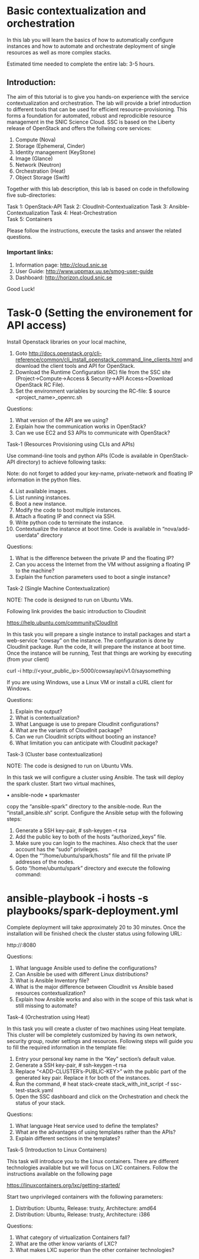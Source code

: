 # Basic contextualization and orchestration 

In this lab you will learn the basics of how to automatically configure instances and how to automate and orchestrate deployment of single resources as well as more complex stacks.  

Estimated time needed to complete the entire lab: 3-5 hours.

## Introduction:

The aim of this tutorial is to give you hands-on experience with the service contextualization and orchestration. The lab will provide a brief introduction to different tools that can be used for efficient resource-provisioning. This forms a foundation for automated, robust and reprodicible resource management in the SNIC Science Cloud. SSC is based on the Liberty release of OpenStack and offers the follwing core services: 

1.	Compute (Nova)
2.	Storage (Ephemeral, Cinder)
3.	Identity management (KeyStone)
4.	Image (Glance)
5.	Network (Neutron)
6.	Orchestration (Heat) 
7.	Object Storage (Swift)

Together with this lab description, this lab is based on code in thefollowing five sub-directories: 

Task 1: OpenStack-API
Task 2: CloudInit-Contextualization
Task 3: Ansible-Contextualization
Task 4: Heat-Orchestration  
Task 5: Containers 

Please follow the instructions, execute the tasks and answer the related questions. 

### Important links:

1.	Information page: http://cloud.snic.se
2.	User Guide: http://www.uppmax.uu.se/smog-user-guide
3.	Dashboard: http://horizon.cloud.snic.se

Good Luck!

# Task-0 (Setting the environement for API access)

Install Openstack libraries on your local machine,
 
1.	Goto http://docs.openstack.org/cli-reference/common/cli_install_openstack_command_line_clients.html
and download the client tools and API for OpenStack. 
2.	Download the Runtime Configuration (RC) file from the SSC site (Project->Compute->Access & Security->API Access->Download OpenStack RC File).
3.	Set the environment variables by sourcing the RC-file:
    $ source <project_name>_openrc.sh

Questions:

1.	What version of the API are we using? 
2.	Explain how the communication works in OpenStack?
3.	Can we use EC2 and S3 APIs to communicate with OpenStack?

Task-1 (Resources Provisioning using CLIs and APIs)


Use command-line tools and python APIs (Code is available in OpenStack-API directory) to achieve following tasks: 

Note: do not forget to added your key-name, private-network and floating IP information in the python files.

4.	List available images.
5.	List running instances.
6.	Boot a new instance.
7.	Modify the code to boot multiple instances. 
8.	Attach a floating IP and connect via SSH.
9.	Write python code to terminate the instance. 
10.	 Contextualize the instance at boot time. Code is available in “nova/add-userdata” directory

Questions:

1.	What is the difference between the private IP and the floating IP?
2.	Can you access the Internet from the VM without assigning a floating IP to the machine?
3.	Explain the function parameters used to boot a single instance?


Task-2 (Single Machine Contextualization)

NOTE: The code is designed to run on Ubuntu VMs. 

Following link provides the basic introduction to Cloudinit 

https://help.ubuntu.com/community/CloudInit

In this task you will prepare a single instance to install packages and start a web-service “cowsay” on the instance.  The configuration is done by CloudInit package. Run the code, It will prepare the instance at boot time. Once the instance will be running, Test that things are working by executing (from your client)

curl -i http://<your_public_ip>:5000/cowsay/api/v1.0/saysomething

If you are using Windows, use a Linux VM or install a cURL client for Windows.
 

Questions:

1.	Explain the output?
2.	 What is contextualization? 
3.	What Language is use to prepare CloudInit configurations?  
4.	What are the variants of CloudInit package?  
5.	Can we run CloudInit scripts without booting an instance? 
6.	What limitation you can anticipate with CloudInit package?

Task-3 (Cluster base contextualization)

NOTE: The code is designed to run on Ubuntu VMs.

In this task we will configure a cluster using Ansible. The task will deploy the spark cluster. Start two virtual machines, 

•	ansible-node
•	sparkmaster

copy the “ansible-spark” directory to the ansible-node. Run the “install_ansible.sh” script. Configure the Ansible setup with the following steps:

1.	Generate a SSH key-pair, # ssh-keygen –t rsa
2.	Add the public key to both of the hosts “authorized_keys” file. 
3.	Make sure you can login to the machines. Also check that the user account has the “sudo” privileges.
4.	Open the ““/home/ubuntu/spark/hosts” file and fill the private IP addresses of the nodes.  
5.	Goto “/home/ubuntu/spark” directory and execute the following command:

# ansible-playbook -i hosts -s playbooks/spark-deployment.yml   

Complete deployment will take approximately 20 to 30 minutes. Once the installation will be finished check the cluster status using following URL: 

http://<floating-IP-sparkmaster>:8080
 
Questions:

1.	What language Ansible used to define the configurations? 
2.	Can Ansible be used with different Linux distributions? 
3.	What is Ansible Inventory file?
4.	What is the major difference between CloudInit vs Ansible based resources contextualization?
5.	Explain how Ansible works and also with in the scope of this task what is still missing to automate?  

Task-4 (Orchestration using Heat)

In this task you will create a cluster of two machines using Heat template. This cluster will be completely customized by having its own network, security group, router settings and resources. Following steps will guide you to fill the required information in the template file:

1.	Entry your personal key name in the “Key” section’s default value.
2.	Generate a SSH key-pair, # ssh-keygen –t rsa
3.	Replace “<ADD-CLUSTER’s-PUBLIC-KEY>” with the public part of the generated key pair. Replace it for both of the instances.
4.	Run the command, # heat stack-create stack_with_init_script -f ssc-test-stack.yaml
5.	Open the SSC dashboard and click on the Orchestration and check the status of your stack.  
 
Questions:

1.	What language Heat service used to define the templates?
2.	What are the advantages of using templates rather than the APIs?
3.	Explain different sections in the templates?


Task-5 (Introduction to Linux Containers)

This task will introduce you to the Linux containers. There are different technologies available but we will focus on LXC containers. Follow the instructions available on the following page 

https://linuxcontainers.org/lxc/getting-started/

Start two unprivileged containers with the following parameters: 

1.	Distribution: Ubuntu, Release: trusty, Architecture: amd64
2.	Distribution: Ubuntu, Release: trusty, Architecture: i386

Questions:

1.	What category of virtualization Containers fall?
2.	What are the other know variants of LXC? 
3.	What makes LXC superior than the other container technologies?  



